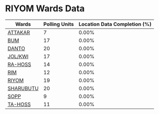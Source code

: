 
# RIYOM Wards Data

| Wards | Polling Units | Location Data Completion (%) |
| ---- | ----- | ------- |
| [ATTAKAR](./wards/18559-attakar) | 7 | 0.00% |
| [BUM](./wards/18560-bum) | 17 | 0.00% |
| [DANTO](./wards/18561-danto) | 20 | 0.00% |
| [JOL/KWI](./wards/18562-jol/kwi) | 17 | 0.00% |
| [RA-HOSS](./wards/18563-ra-hoss) | 14 | 0.00% |
| [RIM](./wards/18564-rim) | 12 | 0.00% |
| [RIYOM](./wards/18565-riyom) | 19 | 0.00% |
| [SHARUBUTU](./wards/18566-sharubutu) | 20 | 0.00% |
| [SOPP](./wards/18567-sopp) | 9 | 0.00% |
| [TA-HOSS](./wards/18568-ta-hoss) | 11 | 0.00% |




